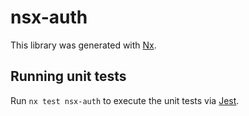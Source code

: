 # nsx-auth

This library was generated with [Nx](https://nx.dev).

## Running unit tests

Run `nx test nsx-auth` to execute the unit tests via [Jest](https://jestjs.io).
